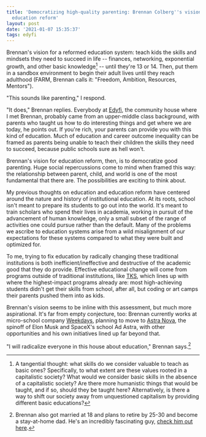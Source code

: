 ```yaml
---
title: 'Democratizing high-quality parenting: Brennan Colberg''s vision for radical
  education reform'
layout: post
date: '2021-01-07 15:35:37'
tags: edyfi
---
```


Brennan's vision for a reformed education system: teach kids the skills and mindsets they need to succeed in life -- finances, networking, exponential growth, and other basic knowledge[^capitalism] -- until they're 13 or 14. Then, put them in a sandbox environment to begin their adult lives until they reach adulthood (FARM, Brennan calls it: "Freedom, Ambition, Resources, Mentors").

"This sounds like parenting," I respond.

"It does," Brennan replies. Everybody at [Edyfi](https://edyfi.co/85e37d59e0064c8d8f4f2cb91168eb18), the community house where I met Brennan, probably came from an upper-middle class background, with parents who taught us how to do interesting things and get where we are today, he points out. If you're rich, your parents can provide you with this kind of education. Much of education and career outcome inequality can be framed as parents being unable to teach their children the skills they need to succeed, because public schools sure as hell won't.

Brennan's vision for education reform, then, is to democratize good parenting. Huge social repercussions come to mind when framed this way: the relationship between parent, child, and world is one of the most fundamental that there are. The possibilities are exciting to think about.

My previous thoughts on education and education reform have centered around the nature and history of institutional education. At its roots, school isn't meant to prepare its students to go out into the world. It's meant to train scholars who spend their lives in academia, working in pursuit of the advancement of human knowledge, only a small subset of the range of activities one could pursue rather than the default. Many of the problems we ascribe to education systems arise from a wild misalignment of our expectations for these systems compared to what they were built and optimized for.

To me, trying to fix education by radically changing these traditional institutions is both inefficient/ineffective and destructive of the academic good that they do provide. Effective educational change will come from programs outside of traditional institutions, like [TKS](https://tks.world/), which lines up with where the highest-impact programs already are: most high-achieving students didn't get their skills from school, after all, but coding or art camps their parents pushed them into as kids.

Brennan's vision seems to be inline with this assessment, but much more aspirational. It's far from empty conjecture, too: Brennan currently works at micro-school company [Weekdays](https://joinweekdays.com), planning to move to [Astra Nova](https://astranova.org/), the spinoff of Elon Musk and SpaceX's school Ad Astra, with other opportunities and his own initiatives lined up far beyond that.

"I will radicalize everyone in this house about education," Brennan says.[^brennan]

[^brennan]: Brennan also got married at 18 and plans to retire by 25-30 and become a stay-at-home dad. He's an incredibly fascinating guy, [check him out here](https://personal.website/brennancolberg).

[^capitalism]: A tangential thought: what skills do we consider valuable to teach as basic ones? Specifically, to what extent are these values rooted in a capitalistic society? What would we consider basic skills in the absence of a capitalistic society? Are there more humanistic things that would be taught, and if so, should they be taught here? Alternatively, is there a way to shift our society away from unquestioned capitalism by providing different basic educations?